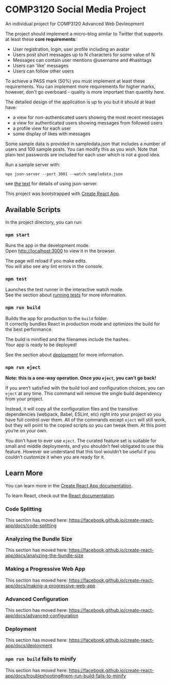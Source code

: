 # COMP3120 Social Media Project

An individual project for COMP3120 Advanced Web Devleopment

The project should implement a micro-blog similar to Twitter that supports at least these
__core requirements__:

* User registration, login, user profile including an avatar
* Users post short messages up to N characters for some value of N
* Messages can contain user mentions @username and #hashtags 
* Users can 'like' messages
* Users can follow other users

To achieve a PASS mark (50%) you must implement at least these requirements.  You can
implement more requirements for higher marks, however, don't go overboard - quality is
more important than quantity here.

The detailed design of the application is up to you but it should at least have:

* a view for non-authenticated users showing the most recent messages
* a view for authenticated users showing messages from followed users
* a profile view for each user
* some display of likes with messages

Some sample data is provided in sampledata.json that includes a number of users
and 100 sample posts.  You can modify this as you wish. Note that plain text
passwords are included for each user which is not a good idea.

Run a sample server with:

```
npx json-server --port 3001 --watch sampledata.json 
```

see [the text](https://fullstackopen.com/en/part2/getting_data_from_server) for details of 
using json-server.



This project was bootstrapped with [Create React App](https://github.com/facebook/create-react-app).

## Available Scripts

In the project directory, you can run:

### `npm start`

Runs the app in the development mode.<br />
Open [http://localhost:3000](http://localhost:3000) to view it in the browser.

The page will reload if you make edits.<br />
You will also see any lint errors in the console.

### `npm test`

Launches the test runner in the interactive watch mode.<br />
See the section about [running tests](https://facebook.github.io/create-react-app/docs/running-tests) for more information.

### `npm run build`

Builds the app for production to the `build` folder.<br />
It correctly bundles React in production mode and optimizes the build for the best performance.

The build is minified and the filenames include the hashes.<br />
Your app is ready to be deployed!

See the section about [deployment](https://facebook.github.io/create-react-app/docs/deployment) for more information.

### `npm run eject`

**Note: this is a one-way operation. Once you `eject`, you can’t go back!**

If you aren’t satisfied with the build tool and configuration choices, you can `eject` at any time. This command will remove the single build dependency from your project.

Instead, it will copy all the configuration files and the transitive dependencies (webpack, Babel, ESLint, etc) right into your project so you have full control over them. All of the commands except `eject` will still work, but they will point to the copied scripts so you can tweak them. At this point you’re on your own.

You don’t have to ever use `eject`. The curated feature set is suitable for small and middle deployments, and you shouldn’t feel obligated to use this feature. However we understand that this tool wouldn’t be useful if you couldn’t customize it when you are ready for it.

## Learn More

You can learn more in the [Create React App documentation](https://facebook.github.io/create-react-app/docs/getting-started).

To learn React, check out the [React documentation](https://reactjs.org/).

### Code Splitting

This section has moved here: https://facebook.github.io/create-react-app/docs/code-splitting

### Analyzing the Bundle Size

This section has moved here: https://facebook.github.io/create-react-app/docs/analyzing-the-bundle-size

### Making a Progressive Web App

This section has moved here: https://facebook.github.io/create-react-app/docs/making-a-progressive-web-app

### Advanced Configuration

This section has moved here: https://facebook.github.io/create-react-app/docs/advanced-configuration

### Deployment

This section has moved here: https://facebook.github.io/create-react-app/docs/deployment

### `npm run build` fails to minify

This section has moved here: https://facebook.github.io/create-react-app/docs/troubleshooting#npm-run-build-fails-to-minify
